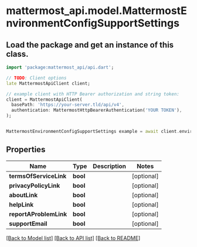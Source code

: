 # mattermost_api.model.MattermostEnvironmentConfigSupportSettings

## Load the package and get an instance of this class.
```dart
import 'package:mattermost_api/api.dart';

// TODO: Client options
late MattermostApiClient client;

// example client with HTTP Bearer authorization and string token:
client = MattermostApiClient(
  basePath: 'https://your-server.tld/api/v4',
  authentication: MattermostHttpBearerAuthentication('YOUR TOKEN'),
);


MattermostEnvironmentConfigSupportSettings example = await client.environmentConfigSupportSettings.FUNCTION_THAT_RETURNS_THIS_CLASS();

```

## Properties
Name | Type | Description | Notes
------------ | ------------- | ------------- | -------------
**termsOfServiceLink** | **bool** |  | [optional] 
**privacyPolicyLink** | **bool** |  | [optional] 
**aboutLink** | **bool** |  | [optional] 
**helpLink** | **bool** |  | [optional] 
**reportAProblemLink** | **bool** |  | [optional] 
**supportEmail** | **bool** |  | [optional] 

[[Back to Model list]](../GENERATED_README.md#documentation-for-models) [[Back to API list]](../GENERATED_README.md#documentation-for-api-endpoints) [[Back to README]](../GENERATED_README.md)


